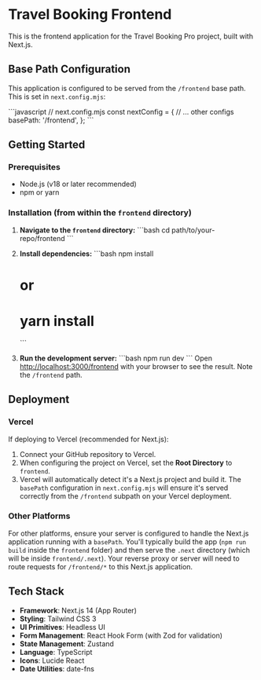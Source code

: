 # Travel Booking Frontend

This is the frontend application for the Travel Booking Pro project, built with Next.js.

## Base Path Configuration

This application is configured to be served from the `/frontend` base path. This is set in `next.config.mjs`:

\`\`\`javascript
// next.config.mjs
const nextConfig = {
  // ... other configs
  basePath: '/frontend',
};
\`\`\`

## Getting Started

### Prerequisites

- Node.js (v18 or later recommended)
- npm or yarn

### Installation (from within the `frontend` directory)

1.  **Navigate to the `frontend` directory:**
    \`\`\`bash
    cd path/to/your-repo/frontend
    \`\`\`

2.  **Install dependencies:**
    \`\`\`bash
    npm install
    # or
    # yarn install
    \`\`\`

3.  **Run the development server:**
    \`\`\`bash
    npm run dev
    \`\`\`
    Open [http://localhost:3000/frontend](http://localhost:3000/frontend) with your browser to see the result. Note the `/frontend` path.

## Deployment

### Vercel

If deploying to Vercel (recommended for Next.js):

1.  Connect your GitHub repository to Vercel.
2.  When configuring the project on Vercel, set the **Root Directory** to `frontend`.
3.  Vercel will automatically detect it's a Next.js project and build it. The `basePath` configuration in `next.config.mjs` will ensure it's served correctly from the `/frontend` subpath on your Vercel deployment.

### Other Platforms

For other platforms, ensure your server is configured to handle the Next.js application running with a `basePath`. You'll typically build the app (`npm run build` inside the `frontend` folder) and then serve the `.next` directory (which will be inside `frontend/.next`). Your reverse proxy or server will need to route requests for `/frontend/*` to this Next.js application.

## Tech Stack

- **Framework**: Next.js 14 (App Router)
- **Styling**: Tailwind CSS 3
- **UI Primitives**: Headless UI
- **Form Management**: React Hook Form (with Zod for validation)
- **State Management**: Zustand
- **Language**: TypeScript
- **Icons**: Lucide React
- **Date Utilities**: date-fns
